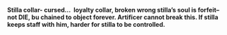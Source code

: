 
**Stilla collar- cursed…  loyalty collar, broken wrong stilla’s soul is forfeit– not DIE, bu chained to object forever. Artificer cannot break this. If stilla keeps staff with him, harder for stilla to be controlled.**


